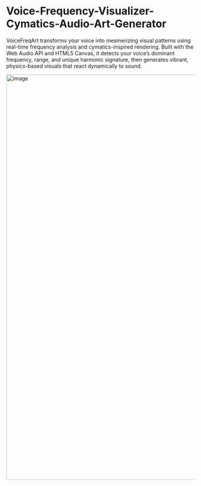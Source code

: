# Voice-Frequency-Visualizer-Cymatics-Audio-Art-Generator
VoiceFreqArt transforms your voice into mesmerizing visual patterns using real-time frequency analysis and cymatics-inspired rendering. Built with the Web Audio API and HTML5 Canvas, it detects your voice’s dominant frequency, range, and unique harmonic signature, then generates vibrant, physics-based visuals that react dynamically to sound.

<img width="1920" height="1080" alt="image" src="https://github.com/user-attachments/assets/8f91798f-b110-41b9-a299-82e2175502be" />
